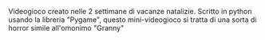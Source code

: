 Videogioco creato nelle 2 settimane di vacanze natalizie. Scritto in python usando la libreria "Pygame", questo mini-videogioco 
si tratta di una sorta di horror simile all'omonimo "Granny"
